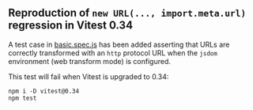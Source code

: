 ## Reproduction of `new URL(..., import.meta.url)` regression in Vitest 0.34

A test case in [basic.spec.js](./test/basic.spec.js) has been added asserting
that URLs are correctly transformed with an `http` protocol URL when the `jsdom`
environment (web transform mode) is configured.

This test will fail when Vitest is upgraded to 0.34:

```console
npm i -D vitest@0.34
npm test
```
